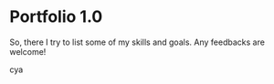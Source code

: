 # Portfolio 1.0
So, there I try to list some of my skills and goals. 
Any feedbacks are welcome!

cya
